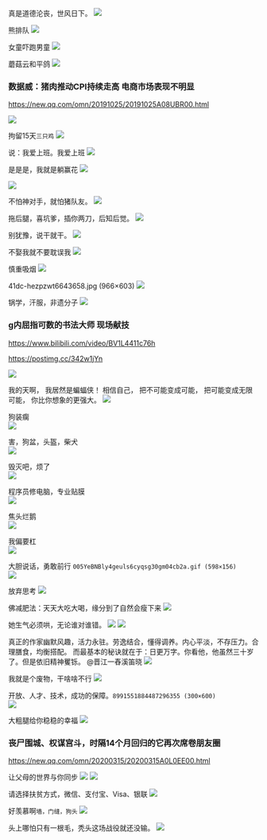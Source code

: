 真是道德沦丧，世风日下。
![](https://wx1.sinaimg.cn/large/d8b41602gy1gocujcxiesj20aw0byafk.jpg)

熊排队
![](https://wx3.sinaimg.cn/large/d8b41602gy1gnyxaolpssg20b408wtzg.gif)

女童吓跑男童
<img src="https://wx3.sinaimg.cn/large/d8b41602ly1gn398maq4bg205w07y1l0.gif">

蘑菇云和平鸽
<img src="http://5b0988e595225.cdn.sohucs.com/images/20200229/7911487d406f4a7fade84c64707f611d.jpeg">

### 数据威：猪肉推动CPI持续走高 电商市场表现不明显
https://new.qq.com/omn/20191025/20191025A08UBR00.html

<img src="https://inews.gtimg.com/newsapp_bt/0/10603126079/">

拘留15天`三只鸡`
<img src="http://img.nga.178.com/attachments/mon_202011/12/i2Q5-etdmZoT3cSku-ku.jpeg">

说：我爱上班。我爱上班
<img src="https://wx3.sinaimg.cn/large/75b746e7ly1glqzs9n80oj20dk08c74s.jpg">

是是是，我就是躺赢花
<img src="https://wx1.sinaimg.cn/large/d8b41602gy1glnp4gl61zj209l05ejth.jpg">

<img src="https://5b0988e595225.cdn.sohucs.com/images/20180222/82e81370dffd4de29d5f5030da028dcd.jpeg">

不怕神对手，就怕猪队友。
<img src="https://timgsa.baidu.com/timg?image&quality=80&size=b9999_10000&sec=1606881898049&di=faef4c091970786f6e6dbf9c8d13ae78&imgtype=0&src=http%3A%2F%2Fimg.yzcdn.cn%2Fupload_files%2F2018%2F07%2F17%2FFnGl4TptGhktdzia9P_hBBO-8VIZ.jpg%3FimageView2%2F2%2Fw%2F580%2Fh%2F580%2Fq%2F75%2Fformat%2Fjpg">

拖后腿，喜坑爹，插你两刀，后知后觉。
<img src="https://timgsa.baidu.com/timg?image&quality=80&size=b9999_10000&sec=1606882217108&di=129af253a32b91565ce1f4a9304df650&imgtype=0&src=http%3A%2F%2Fm.360buyimg.com%2Fn12%2Fjfs%2Ft2320%2F58%2F1655296571%2F103049%2F299f9d01%2F566d11c3Nb520edb5.jpg%2521q70.jpg">

别犹豫，说干就干。
<img src="https://timgsa.baidu.com/timg?image&quality=80&size=b9999_10000&sec=1606882718953&di=93664bc2f02ef46c1b0a0ca4918de0ab&imgtype=0&src=http%3A%2F%2Fimage.suning.cn%2Fuimg%2FZR%2Fshare_order%2F152768001384174249_640x640.jpg">

不娶我就不要耽误我
<img src="https://timgsa.baidu.com/timg?image&quality=80&size=b9999_10000&sec=1606197742864&di=18fb446195fd6fb1fb9cfc69707ea137&imgtype=0&src=http%3A%2F%2Fb-ssl.duitang.com%2Fuploads%2Fitem%2F201612%2F06%2F20161206005848_adf8E.thumb.700_0.jpeg">

慎重吸烟
<img src="https://exp-picture.cdn.bcebos.com/ab966c6b0ce265e77903f6cb9f23beb9773eb7a3.jpg">

41dc-hezpzwt6643658.jpg (966×603)
<img src="http://n.sinaimg.cn/sinacn22/769/w966h603/20180708/41dc-hezpzwt6643658.jpg">

锅学，汗服，非遗分子
![](https://wx2.sinaimg.cn/large/d8b41602ly1gks6qfooa4g20a00d8kjn.gif)

### g内屈指可数的书法大师 现场献技
https://www.bilibili.com/video/BV1L4411c76h

https://postimg.cc/342w1jYn

<img src="https://i.postimg.cc/Y9smp8VK/d8b41602ly1gks6qfooa4g20a00d8kjn.gif">

我的天啊，
我居然是蝙蝠侠！
相信自己，
把不可能变成可能，
把可能变成无限可能，
你比你想象的更强大。
![](https://wx4.sinaimg.cn/large/75b746e7gy1ggokckooctj20f00l20wt.jpg)

狗装瘸<br>
![](https://wx3.sinaimg.cn/large/d8b41602gy1gg0zjum8zgg20b10jn7wy.gif)

害，狗盆，头盔，柴犬<br>
![](https://wx2.sinaimg.cn/large/b10c1bc2ly1gfuc09up7rg20c80bjjv4.gif)

毁灭吧，烦了<br>
![](https://wx2.sinaimg.cn/large/007fAmuZly1gfnfrk9a1cg30b40b440q.gif)

程序员修电脑，专业贴膜<br>
![](https://wx2.sinaimg.cn/large/006ybJO7ly1gfg5lmixrpj308c08cwfn.jpg)

焦头烂鹅<br>
![](https://wx3.sinaimg.cn/large/006vZnzHly1gel3ttqvs8g308c08cmyb.gif)

我偏要杠<br>
![](https://wx2.sinaimg.cn/large/b10c1bc2ly1gfixvphns2g21400u04np.gif)

大胆说话，勇敢前行
`005YeBNBly4geuls6cyqsg30gm04cb2a.gif (598×156)`<br>
![](https://wx3.sinaimg.cn/large/005YeBNBly4geuls6cyqsg30gm04cb2a.gif)

放弃思考
![](https://wx3.sinaimg.cn/large/b10c1bc2ly1geun000ujag20u00u0tea.gif)

佛减肥法：天天大吃大喝，缘分到了自然会瘦下来
![](https://wx4.sinaimg.cn/large/708cefb1ly1gesxl12n4mg20j60ga47a.gif)

她生气必须哄，无论谁对谁错。
![](http://img3.imgtn.bdimg.com/it/u=3303986871,3023074738&fm=26&gp=0.jpg)
![](https://ss3.bdstatic.com/70cFv8Sh_Q1YnxGkpoWK1HF6hhy/it/u=3303986871,3023074738&fm=26&gp=0.jpg)

真正的作家幽默风趣，活力永驻。劳逸结合，懂得调养。内心平淡，不存压力。合理膳食，均衡搭配。
而最基本的秘诀就在于：日更万字。你看他，他虽然三十岁了。但是依旧精神矍铄。
@晋江一舂溪笛晓
![](https://wx4.sinaimg.cn/large/005B6PjLly1gdsetdqm4ej30u00trn02.jpg)

我就是个废物，干啥啥不行
![](https://wx1.sinaimg.cn/large/007rner3ly1ge4v9j50v1j308c08cq2y.jpg)

开放、人才、技术，成功的保障。`8991551884487296355 (300×600)`<br>
![](https://tpc.googlesyndication.com/simgad/8991551884487296355)

大粗腿给你稳稳的幸福
![](https://img.alicdn.com/imgextra/i4/2201443756385/O1CN01e8LElS1x2NS5WwWoj_!!2201443756385.jpg)

### 丧尸围城、权谋宫斗，时隔14个月回归的它再次席卷朋友圈
https://new.qq.com/omn/20200315/20200315A0L0EE00.html

让父母的世界与你同步
![](http://pc1.gtimg.com/softmgr/myapp/assets/images/2018-01.jpg)
![](http://pc1.gtimg.com/softmgr/myapp/assets/images/2018-02.jpg)

请选择扶贫方式，微信、支付宝、Visa、银联
![](https://wx2.sinaimg.cn/large/b10c1bc2ly1ge47tf5gb5j208c08cjtb.jpg)

好羡慕啊`墙，门缝，狗头`
![](https://wx2.sinaimg.cn/large/006EyLajly1gdpy6ztu8jg30ge0gejxx.gif)

头上哪怕只有一根毛，秃头这场战役就还没输。
![](https://wx2.sinaimg.cn/large/b10c1bc2ly1gbzks2dg5hj208c08c3z7.jpg)
